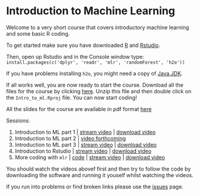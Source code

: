 # Introduction to Machine Learning

Welcome to a very short course that covers introductory machine learning and some basic R coding. 

To get started make sure you have downloaded [R](https://www.r-project.org) and [Rstudio](https://rstudio.com/products/rstudio/download/).

Then, open up Rstudio and in the Console window type:
`install.packages(c('dplyr', 'readr', 'mlr', 'randomForest', 'h2o'))`

If you have problems installing `h2o`, you might need a copy of [Java  JDK](https://www.oracle.com/ie/java/technologies/javase-downloads.html).

If all works well, you are now ready to start the course. Download all the files for the course by clicking [here](https://github.com/andrewcparnell/intro_to_ml/archive/master.zip). Unzip this file and then double click on the `Intro_to_ml.Rproj` file. You can now start coding!

All the slides for the course are available in pdf format [here](https://github.com/andrewcparnell/intro_to_ml/raw/master/intro_slides.pdf)

Sessions:

 1. Introduction to ML part 1 | [stream video](https://media.heanet.ie/page/6899f37158664d1c85063a461047550e) | [download video](https://media.heanet.ie/download/6899f37158664d1c85063a461047550e) 
 2. Introduction to ML part 2 | [video forthcoming](https://www.youtube.com/watch?v=dQw4w9WgXcQ)
 3. Introduction to ML part 3 | [stream video](https://media.heanet.ie/page/85928ddfbab942278c380dfaa474712f) | [download video](https://media.heanet.ie/download/85928ddfbab942278c380dfaa474712f) 
 4. Introduction to Rstudio | [stream video](https://media.heanet.ie/page/176fc0453b0542b386110c2bceee0e3b) | [download video](https://media.heanet.ie/download/176fc0453b0542b386110c2bceee0e3b) 
 5. More coding with `mlr` | [code](https://andrewcparnell.github.io/Rfternoon/2_learn_mlr.R) | [stream video](https://media.heanet.ie/page/54f0439f6e7644bd99c1c4ac82cee758) | [download video](https://media.heanet.ie/download/54f0439f6e7644bd99c1c4ac82cee758) 

You should watch the videos abovef first and then try to follow the code by downloading the software and running it youself whilst watching the videos. 

If you run into problems or find broken links please use the [issues](https://github.com/andrewcparnell/intro_to_ml/issues) page. 